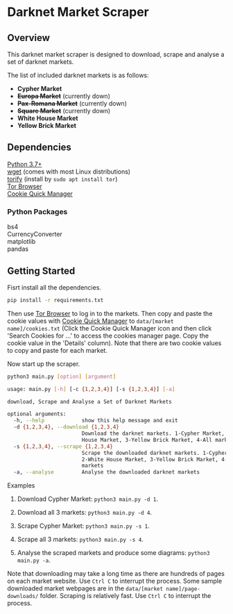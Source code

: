 # Darknet Market Scraper

## Overview

This darknet market scraper is designed to download, scrape and analyse a set of darknet markets.

The list of included darknet markets is as follows:

* **Cypher Market**
* ~~**Europa Market**~~ (currently down)
* ~~**Pax-Romana Market**~~ (currently down)
* ~~**Square Market**~~ (currently down)
* **White House Market**
* **Yellow Brick Market**

## Dependencies

[Python 3.7+](https://www.python.org/downloads/)  
[wget](https://www.gnu.org/software/wget/) (comes with most Linux distributions)  
[torify](https://trac.torproject.org/projects/tor/wiki/doc/TorifyHOWTO) (install by `sudo apt install tor`)  
[Tor Browser](https://www.torproject.org/download/)  
[Cookie Quick Manager](https://addons.mozilla.org/en-US/firefox/addon/cookie-quick-manager/)  

### Python Packages

bs4  
CurrencyConverter  
matplotlib  
pandas  

## Getting Started

Fisrt install all the dependencies.

```bash
pip install -r requirements.txt
```

Then use [Tor Browser](https://www.torproject.org/download/) to log in to the markets. Then copy and paste the cookie values with [Cookie Quick Manager](https://addons.mozilla.org/en-US/firefox/addon/cookie-quick-manager/) to `data/[market name]/cookies.txt` (Click the Cookie Quick Manager icon and then click 'Search Cookies for ...' to access the cookies manager page. Copy the cookie value in the 'Details' column). Note that there are two cookie values to copy and paste for each market.  

Now start up the scraper.

```bash
python3 main.py [option] [argument]
```

```bash
usage: main.py [-h] [-c {1,2,3,4}] [-s {1,2,3,4}] [-a]

download, Scrape and Analyse a Set of Darknet Markets

optional arguments:
  -h, --help            show this help message and exit
  -d {1,2,3,4}, --download {1,2,3,4}
                        Download the darknet markets. 1-Cypher Market, 2-White
                        House Market, 3-Yellow Brick Market, 4-All markets
  -s {1,2,3,4}, --scrape {1,2,3,4}
                        Scrape the downloaded darknet markets. 1-Cypher Market,
                        2-White House Market, 3-Yellow Brick Market, 4-All
                        markets
  -a, --analyse         Analyse the downloaded darknet markets
```

Examples

1. Download Cypher Market: `python3 main.py -d 1`.  

2. Download all 3 markets: `python3 main.py -d 4`.  

3. Scrape Cypher Market: `python3 main.py -s 1`.  

4. Scrape all 3 markets: `python3 main.py -s 4`.  

5. Analyse the scraped markets and produce some diagrams: `python3 main.py -a`.  

Note that downloading may take a long time as there are hundreds of pages on each market website. Use `Ctrl C` to interrupt the process. Some sample downloaded market webpages are in the `data/[market name]/page-downloads/` folder. Scraping is relatively fast. Use `Ctrl C` to interrupt the process.
